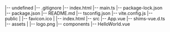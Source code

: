 |-- undefined
    |-- .gitignore
    |-- index.html
    |-- main.ts
    |-- package-lock.json
    |-- package.json
    |-- README.md
    |-- tsconfig.json
    |-- vite.config.js
    |-- public
    |   |-- favicon.ico
    |   |-- index.html
    |-- src
        |-- App.vue
        |-- shims-vue.d.ts
        |-- assets
        |   |-- logo.png
        |-- components
            |-- HelloWorld.vue
